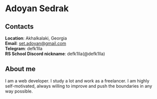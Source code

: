 # Adoyan Sedrak  
  
## Contacts  
**Location**: Akhalkalaki, Georgia  
**Email**: set.adoyan@gmail.com  
**Telegram**: defk1lla  
**RS School Discord nickname**: defk1lla(@defk1lla)  
  
## About me  
I am a web developer. I study a lot and work as a freelancer. I am highly self-motivated, always willing to improve and push the boundaries in any way possible. 
